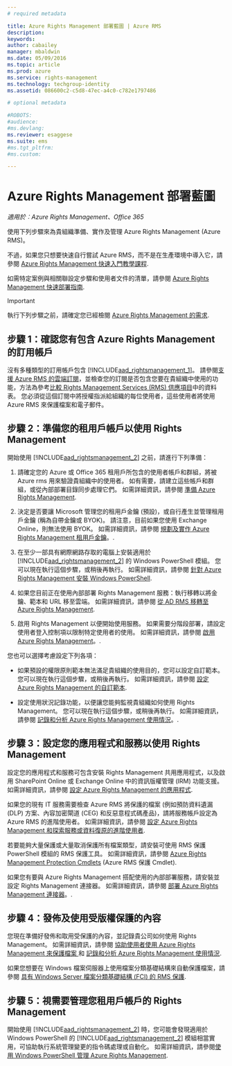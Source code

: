 ```yaml
---
# required metadata

title: Azure Rights Management 部署藍圖 | Azure RMS
description:
keywords:
author: cabailey
manager: mbaldwin
ms.date: 05/09/2016
ms.topic: article
ms.prod: azure
ms.service: rights-management
ms.technology: techgroup-identity
ms.assetid: 086600c2-c5d8-47ec-a4c0-c782e1797486

# optional metadata

#ROBOTS:
#audience:
#ms.devlang:
ms.reviewer: esaggese
ms.suite: ems
#ms.tgt_pltfrm:
#ms.custom:

---
```


# Azure Rights Management 部署藍圖

*適用於︰Azure Rights Management、Office 365*

使用下列步驟來為貴組織準備、實作及管理 Azure Rights Management (Azure RMS)。

不過，如果您只想要快速自行嘗試 Azure RMS，而不是在生產環境中導入它，請參閱 [Azure Rights Management 快速入門教學課程](../get-started/quick-start-tutorial.md).

如需特定案例與相關聯設定步驟和使用者文件的清單，請參閱 [Azure Rights Management 快速部署指南](../get-started/rapid-deployment-guide.md).

> [!IMPORTANT]
> 執行下列步驟之前，請確定您已經檢閱 [Azure Rights Management 的需求](../get-started/requirements-azure-rms.md).

## 步驟 1：確認您有包含 Azure Rights Management 的訂用帳戶
沒有多種類型的訂用帳戶包含 [!INCLUDE[aad_rightsmanagement_1](../includes/aad_rightsmanagement_1_md.md)]。 請參閱[支援 Azure RMS 的雲端訂閱](../get-started/requirements-subscriptions.md)，並檢查您的訂閱是否包含您要在貴組織中使用的功能，方法為參考[比較 Rights Management Services (RMS) 供應項目](https://technet.microsoft.com/dn858608)中的資料表。 您必須從這個訂閱中將授權指派給組織的每位使用者，這些使用者將使用 Azure RMS 來保護檔案和電子郵件。

## 步驟 2：準備您的租用戶帳戶以使用 Rights Management
開始使用 [!INCLUDE[aad_rightsmanagement_2](../includes/aad_rightsmanagement_2_md.md)] 之前，請進行下列準備：

1.  請確定您的 Azure 或 Office 365 租用戶所包含的使用者帳戶和群組，將被 Azure rms 用來驗證貴組織中的使用者。 如有需要，請建立這些帳戶和群組，或從內部部署目錄同步處理它們。 如需詳細資訊，請參閱 [準備 Azure Rights Management](prepare.md).

2.  決定是否要讓 Microsoft 管理您的租用戶金鑰 (預設)，或自行產生並管理租用戶金鑰 (稱為自帶金鑰或 BYOK)。 請注意，目前如果您使用 Exchange Online，則無法使用 BYOK。 如需詳細資訊，請參閱 [規劃及實作 Azure Rights Management 租用戶金鑰](plan-implement-tenant-key.md)。.

3.  在至少一部具有網際網路存取的電腦上安裝適用於 [!INCLUDE[aad_rightsmanagement_2](../includes/aad_rightsmanagement_2_md.md)] 的 Windows PowerShell 模組。 您可以現在執行這個步驟，或稍後再執行。 如需詳細資訊，請參閱 [針對 Azure Rights Management 安裝 Windows PowerShell](../deploy-use/install-powershell.md).

4.  如果您目前正在使用內部部署 Rights Management 服務：執行移轉以將金鑰、範本和 URL 移至雲端。 如需詳細資訊，請參閱 [從 AD RMS 移轉至 Azure Rights Management](migrate-from-ad-rms-to-azure-rms.md).

5.  啟用 Rights Management 以便開始使用服務。 如果需要分階段部署，請設定使用者登入控制項以限制特定使用者的使用。 如需詳細資訊，請參閱 [啟用 Azure Rights Management](../deploy-use/activate-service.md)。.

您也可以選擇考慮設定下列各項：

-   如果預設的權限原則範本無法滿足貴組織的使用目的，您可以設定自訂範本。 您可以現在執行這個步驟，或稍後再執行。 如需詳細資訊，請參閱 [設定 Azure Rights Management 的自訂範本](../deploy-use/configure-custom-templates.md).

-   設定使用狀況記錄功能，以便讓您能夠監視貴組織如何使用 Rights Management。 您可以現在執行這個步驟，或稍後再執行。 如需詳細資訊，請參閱 [記錄和分析 Azure Rights Management 使用情況](../deploy-use/log-analyze-usage.md)。.

## 步驟 3：設定您的應用程式和服務以使用 Rights Management
設定您的應用程式和服務可包含安裝 Rights Management 共用應用程式，以及啟用 SharePoint Online 或 Exchange Online 中的資訊版權管理 (IRM) 功能支援。 如需詳細資訊，請參閱 [設定 Azure Rights Management 的應用程式](../deploy-use/configure-applications.md).

如果您的現有 IT 服務需要檢查 Azure RMS 將保護的檔案 (例如預防資料遺漏 (DLP) 方案、內容加密閘道 (CEG) 和反惡意程式碼產品)，請將服務帳戶設定為 Azure RMS 的進階使用者。 如需詳細資訊，請參閱 [設定 Azure Rights Management 和探索服務或資料復原的進階使用者](../deploy-use/configure-super-users.md).

若要能夠大量保護或大量取消保護所有檔案類型，請安裝可使用 RMS 保護 PowerShell 模組的 RMS 保護工具。 如需詳細資訊，請參閱 [Azure Rights Management Protection Cmdlets](https://msdn.microsoft.com/library/mt433195.aspx) (Azure RMS 保護 Cmdlet).

如果您有要與 Azure Rights Management 搭配使用的內部部署服務，請安裝並設定 Rights Management 連接器。 如需詳細資訊，請參閱 [部署 Azure Rights Management 連接器](../deploy-use/deploy-rms-connector.md)。.

## 步驟 4：發佈及使用受版權保護的內容
您現在準備好發佈和取用受保護的內容，並記錄貴公司如何使用 Rights Management。 如需詳細資訊，請參閱 [協助使用者使用 Azure Rights Management 來保護檔案 ](../deploy-use/help-users.md) 和 [記錄和分析 Azure Rights Management 使用情況](../deploy-use/log-analyze-usage.md).

如果您想要在 Windows 檔案伺服器上使用檔案分類基礎結構來自動保護檔案，請參閱 [具有 Windows Server 檔案分類基礎結構 (FCI) 的 RMS 保護](../rms-client/configure-fci.md).

## 步驟 5：視需要管理您租用戶帳戶的 Rights Management
開始使用 [!INCLUDE[aad_rightsmanagement_2](../includes/aad_rightsmanagement_2_md.md)] 時，您可能會發現適用於 Windows PowerShell 的 [!INCLUDE[aad_rightsmanagement_2](../includes/aad_rightsmanagement_2_md.md)] 模組相當實用，可協助執行系統管理變更的指令碼處理或自動化。 如需詳細資訊，請參閱[使用 Windows PowerShell 管理 Azure Rights Management](../deploy-use/administer-powershell.md).




<!--HONumber=May16_HO2-->


